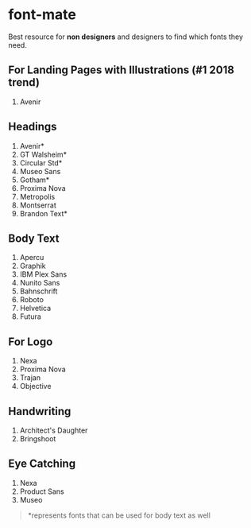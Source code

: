 # font-mate
Best resource for **non designers** and designers to find which fonts they need.


## For Landing Pages with Illustrations (#1 2018 trend)

1. Avenir

## Headings

1. Avenir*
2. GT Walsheim*
3. Circular Std*
4. Museo Sans
5. Gotham*
6. Proxima Nova
7. Metropolis
8. Montserrat
9. Brandon Text*

## Body Text

1. Apercu
2. Graphik
3. IBM Plex Sans
4. Nunito Sans
5. Bahnschrift
6. Roboto
7. Helvetica
8. Futura

## For Logo

1. Nexa
2. Proxima Nova
3. Trajan
4. Objective

## Handwriting

1. Architect's Daughter
2. Bringshoot

## Eye Catching

1. Nexa
2. Product Sans
3. Museo

> *represents fonts that can be used for body text as well
